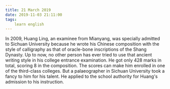 ```yaml
---
title: 21 March 2019
date: 2019-11-03 21:11:00
tags:
    learn english
---
```

In 2009, Huang Ling, an examinee from
Mianyang, was specially admitted to Sichuan University because he wrote his Chinese
composition with the style of calligraphy as that of oracle-bone inscriptions of
the Shang Dynasty. Up to now, no other person has ever tried to use that ancient
writing style in his college entrance examination. He got only 428 marks in
total, scoring 8 in the composition. The scores can make him enrolled in one of
the third-class colleges. But a palaeographer in Sichuan University took a
fancy to him for his talent. He applied to the school authority for Huang's admission to his
instruction.   